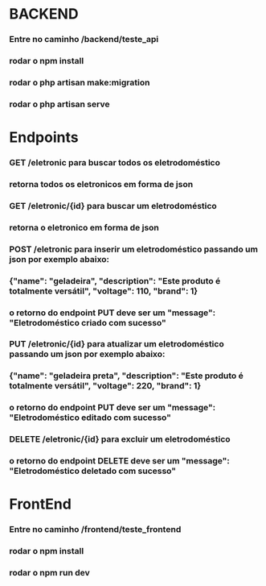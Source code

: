# BACKEND
### Entre no caminho /backend/teste_api

### rodar o npm install
### rodar o php artisan make:migration
### rodar o php artisan serve

# Endpoints 

### GET /eletronic para buscar todos os eletrodoméstico
### retorna todos os eletronicos em forma de json


### GET /eletronic/{id} para buscar um eletrodoméstico
### retorna o eletronico em forma de json

### POST /eletronic para inserir um eletrodoméstico passando um json por exemplo abaixo:
### {"name": "geladeira", "description": "Este produto é totalmente versátil", "voltage": 110, "brand": 1}
### o retorno do endpoint PUT deve ser um "message": "Eletrodoméstico criado com sucesso"

### PUT /eletronic/{id} para atualizar um eletrodoméstico passando um json por exemplo abaixo:
### {"name": "geladeira preta", "description": "Este produto é totalmente versátil", "voltage": 220, "brand": 1}
### o retorno do endpoint PUT deve ser um "message": "Eletrodoméstico editado com sucesso"

### DELETE /eletronic/{id} para excluir um eletrodoméstico
### o retorno do endpoint DELETE deve ser um "message": "Eletrodoméstico deletado com sucesso"


# FrontEnd

### Entre no caminho /frontend/teste_frontend

### rodar o npm install

### rodar o npm run dev